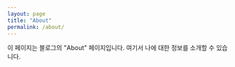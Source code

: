 ```yaml
---
layout: page
title: "About"
permalink: /about/
---
```


이 페이지는 블로그의 "About" 페이지입니다. 여기서 나에 대한 정보를 소개할 수 있습니다.
